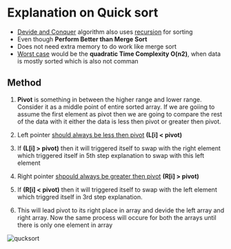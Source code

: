# Explanation on Quick sort
* <ins>Devide and Conquer</ins> algorithm also uses <ins>recursion</ins> for sorting
* Even though **Perform Better than Merge Sort**
* Does not need extra memory to do work like merge sort
* <ins>Worst case</ins> would be the **quadratic Time Complexity O(n2)**, when data is mostly sorted which is also not comman

## Method
1. **Pivot** is something in between the higher range and lower range. Consider it as a middle point of entire sorted array. If we are goiing to assume the first element as pivot then we are going to compare the rest of the data with it either the data is less then pivot or greater then pivot.  

2. Left pointer <ins>should always be less then pivot</ins> **(L[i] < pivot)**
3. If **(L[i] > pivot)** then it will triggered itself to swap with the right element which triggered itself in 5th step explanation to swap with this left element
4. Right pointer <ins>shpould always be greater then pivot</ins> **(R[i] > pivot)**
5. If **(R[i] < pivot)** then it will triggered itself to swap with the left element which triggred itself in 3rd step explanation.  
6. This will lead pivot to its right place in array and devide the left array and right array. Now the same process will occure for both the arrays until there is only one element in array

![qucksort](https://user-images.githubusercontent.com/54584388/220218043-98adc160-5b4b-451c-b485-76ff9e85382d.jpeg)
